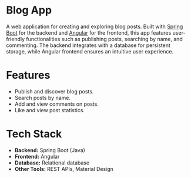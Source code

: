 # Blog App
A web application for creating and exploring blog posts. Built with <ins>Spring Boot</ins> for the backend and <ins>Angular</ins> for the frontend, this app features user-friendly functionalities such as publishing posts, searching by name, and commenting. The backend integrates with a database for persistent storage, while Angular frontend ensures an intuitive user experience.

# Features
+ Publish and discover blog posts.
+ Search posts by name.
+ Add and view comments on posts.
+ Like and view post statistics.

# Tech Stack
+ **Backend:** Spring Boot (Java)
+ **Frontend:** Angular
+ **Database:** Relational database
+ **Other Tools:** REST APIs, Material Design
